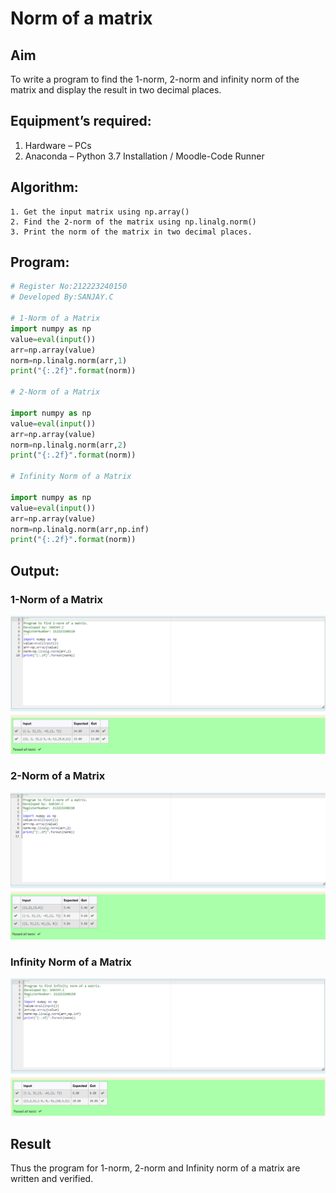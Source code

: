 # Norm of a matrix
## Aim
To write a program to find the 1-norm, 2-norm and infinity norm of the matrix and display the result in two decimal places.
## Equipment’s required:
1.	Hardware – PCs
2.	Anaconda – Python 3.7 Installation / Moodle-Code Runner
## Algorithm:
	1. Get the input matrix using np.array()   
    2. Find the 2-norm of the matrix using np.linalg.norm()
	3. Print the norm of the matrix in two decimal places.
## Program:
```Python
# Register No:212223240150
# Developed By:SANJAY.C

# 1-Norm of a Matrix
import numpy as np
value=eval(input())
arr=np.array(value)
norm=np.linalg.norm(arr,1)
print("{:.2f}".format(norm))

# 2-Norm of a Matrix

import numpy as np
value=eval(input())
arr=np.array(value)
norm=np.linalg.norm(arr,2)
print("{:.2f}".format(norm))

# Infinity Norm of a Matrix

import numpy as np
value=eval(input())
arr=np.array(value)
norm=np.linalg.norm(arr,np.inf)
print("{:.2f}".format(norm))
```
## Output:
### 1-Norm of a Matrix
![](./1.png)
### 2-Norm of a Matrix
![](./2.png)


### Infinity Norm of a Matrix
![](./3.png)
## Result
Thus the program for 1-norm, 2-norm and Infinity norm of a matrix are written and verified.
